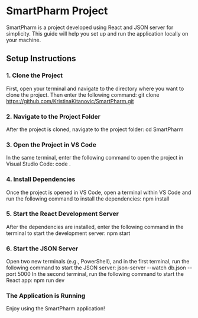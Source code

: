 # SmartPharm Project

SmartPharm is a project developed using React and JSON server for simplicity. This guide will help you set up and run the application locally on your machine.

## Setup Instructions

### 1. Clone the Project
First, open your terminal and navigate to the directory where you want to clone the project. Then enter the following command:
    git clone https://github.com/KristinaKitanovic/SmartPharm.git
### 2. Navigate to the Project Folder
After the project is cloned, navigate to the project folder:
    cd SmartPharm
### 3. Open the Project in VS Code
In the same terminal, enter the following command to open the project in Visual Studio Code:
    code .
### 4. Install Dependencies
Once the project is opened in VS Code, open a terminal within VS Code and run the following command to install the dependencies:
    npm install
### 5. Start the React Development Server
After the dependencies are installed, enter the following command in the terminal to start the development server:
    npm start
### 6. Start the JSON Server
Open two new terminals (e.g., PowerShell), and in the first terminal, run the following command to start the JSON server:
    json-server --watch db.json --port 5000
In the second terminal, run the following command to start the React app:
  npm run dev
### The Application is Running
Enjoy using the SmartPharm application!

